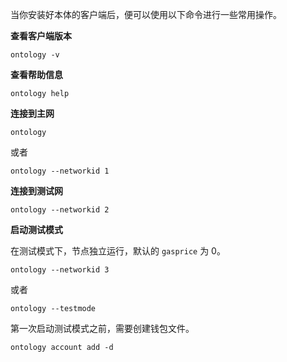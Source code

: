 
当你安装好本体的客户端后，便可以使用以下命令进行一些常用操作。

**查看客户端版本**

```shell
ontology -v
```

**查看帮助信息**

```shell
ontology help
```

**连接到主网**

```shell
ontology
```

或者

```shell
ontology --networkid 1
```

**连接到测试网**

```shell
ontology --networkid 2
```

**启动测试模式**

在测试模式下，节点独立运行，默认的 `gasprice` 为 0。

```shell
ontology --networkid 3
```

或者

```shell
ontology --testmode
```

<section>
<p class="warning"><p>第一次启动测试模式之前，需要创建钱包文件。</p>
<pre v-pre="" data-lang="shell"><code class="lang-shell">ontology account add -d</code></pre></p>
</section>